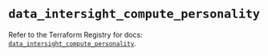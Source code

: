 # `data_intersight_compute_personality`

Refer to the Terraform Registry for docs: [`data_intersight_compute_personality`](https://registry.terraform.io/providers/ciscodevnet/intersight/1.0.71/docs/data-sources/compute_personality).
